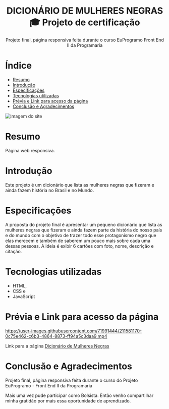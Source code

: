 <h1 align="center"> DICIONÁRIO DE MULHERES NEGRAS<br>
🎓 Projeto de certificação </h1>
<p align="center">Projeto final, página responsiva feita durante o curso EuProgramo Front End II da Programaria<p/>


# Índice 

* [Resumo](#resumo)
* [Introdução](#introdução)
* [Especificações](#especificações)
* [Tecnologias utilizadas](#tecnologias-utilizadas)
* [Prévia e Link para acesso da página](#prévia-e-link-para-acesso-da-página)
* [Conclusão e Agradecimentos](#conclusão-e-agradecimentos)


![imagem do site](https://user-images.githubusercontent.com/71991444/211575828-bdcde343-7748-434e-a2ee-c41d4c9a6be1.png)


# Resumo

Página web responsiva.


# Introdução 

Este projeto é um dicionário que lista as mulheres negras que 
fizeram e ainda fazem história no Brasil e no Mundo.

# Especificações

A proposta do projeto final é apresentar um pequeno dicionário que lista as mulheres negras que fizeram e ainda fazem parte da história do nosso país e do mundo com o objetivo de trazer todo esse protagonismo negro que elas merecem e também de saberem um pouco mais sobre cada uma dessas pessoas. A ideia é exibir 6 cartões com foto, nome, descrição e citação.


#  Tecnologias utilizadas

- HTML, 
- CSS e 
- JavaScript 


# Prévia e Link para acesso da página



https://user-images.githubusercontent.com/71991444/211581170-0c75e462-c6b3-4864-8873-ff94a5c3daa9.mp4


Link para a página [Dicionário de Mulheres Negras](https://deisefas.github.io/Programaria/) 

# Conclusão e Agradecimentos

Projeto final, página responsiva feita durante o curso do Projeto EuProgramo - Front End II da Programaria

Mais uma vez pude participar como Bolsista. Então venho compartilhar minha gratidão por mais essa oportunidade de aprendizado. 



